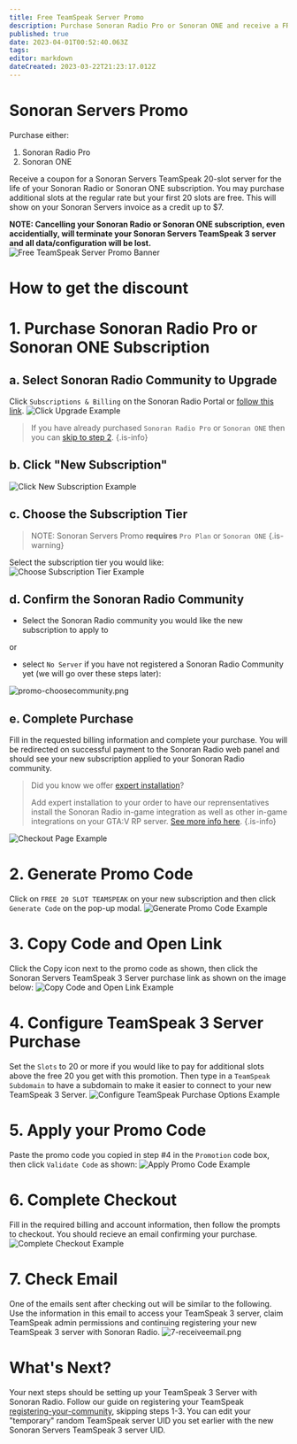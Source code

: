 ```yaml
---
title: Free TeamSpeak Server Promo
description: Purchase Sonoran Radio Pro or Sonoran ONE and receive a FREE Sonoran Servers TeamSpeak 3 Server
published: true
date: 2023-04-01T00:52:40.063Z
tags: 
editor: markdown
dateCreated: 2023-03-22T21:23:17.012Z
---
```


# Sonoran Servers Promo
Purchase either:
1. Sonoran Radio Pro
2. Sonoran ONE

Receive a coupon for a Sonoran Servers TeamSpeak 20-slot server for the life of your Sonoran Radio or Sonoran ONE subscription. You may purchase additional slots at the regular rate but your first 20 slots are free. This will show on your Sonoran Servers invoice as a credit up to $7.

**NOTE: Cancelling your Sonoran Radio or Sonoran ONE subscription, even accidentially, will terminate your Sonoran Servers TeamSpeak 3 server and all data/configuration will be lost.**
![Free TeamSpeak Server Promo Banner](/pricing/free-teamspeak-promo/freeteamspeakpromobanner.png)

# How to get the discount
# 1. Purchase Sonoran Radio Pro or Sonoran ONE Subscription
## a. Select Sonoran Radio Community to Upgrade
Click `Subscriptions & Billing` on the Sonoran Radio Portal or [follow this link](https://sonoranradio.com/billing).
![Click Upgrade Example](/tutorials/how-to-purchase/1-clickbilling.png)

> If you have already purchased `Sonoran Radio Pro` or `Sonoran ONE` then you can [skip to step 2](/pricing/free-teamspeak-promo#h-2-select-upgraded-community).
{.is-info}

## b. Click "New Subscription"
![Click New Subscription Example](/tutorials/how-to-purchase/2-newsub.png)

## c. Choose the Subscription Tier
> NOTE: Sonoran Servers Promo **requires** `Pro Plan` or `Sonoran ONE`
{.is-warning}

Select the subscription tier you would like:
![Choose Subscription Tier Example](/tutorials/how-to-purchase/3-choosesublevel.png)

## d. Confirm the Sonoran Radio Community
- Select the Sonoran Radio community you would like the new subscription to apply to 

or 
- select `No Server` if you have not registered a Sonoran Radio Community yet (we will go over these steps later):

![promo-choosecommunity.png](/pricing/free-teamspeak-promo/promo-choosecommunity.png)

## e. Complete Purchase
Fill in the requested billing information and complete your purchase. You will be redirected on successful payment to the Sonoran Radio web panel and should see your new subscription applied to your Sonoran Radio community.
> Did you know we offer [expert installation](/pricing/discounts-and-offers#what-is-expert-installation)? 
>
> Add expert installation to your order to have our reprensentatives install the Sonoran Radio in-game integration as well as other in-game integrations on your GTA:V RP server. [See more info here](/pricing/discounts-and-offers#what-is-expert-installation).
{.is-info}

![Checkout Page Example](/tutorials/how-to-purchase/5-paymentinfo.png)

# 2. Generate Promo Code
Click on `FREE 20 SLOT TEAMSPEAK` on your new subscription and then click `Generate Code` on the pop-up modal.
![Generate Promo Code Example](/pricing/free-teamspeak-promo/2-generatecode.png)

# 3. Copy Code and Open Link
Click the Copy icon next to the promo code as shown, then click the Sonoran Servers TeamSpeak 3 Server purchase link as shown on the image below:
![Copy Code and Open Link Example](/pricing/free-teamspeak-promo/3-copycode.png)

# 4. Configure TeamSpeak 3 Server Purchase
Set the `Slots` to 20 or more if you would like to pay for additional slots above the free 20 you get with this promotion. Then type in a `TeamSpeak Subdomain` to have a subdomain to make it easier to connect to your new TeamSpeak 3 Server.
![Configure TeamSpeak Purchase Options Example](/pricing/free-teamspeak-promo/4-configureteamspeak.png)

# 5. Apply your Promo Code
Paste the promo code you copied in step #4 in the `Promotion` code box, then click `Validate Code` as shown:
![Apply Promo Code Example](/pricing/free-teamspeak-promo/5-applypromo.png)

# 6. Complete Checkout
Fill in the required billing and account information, then follow the prompts to checkout. You should recieve an email confirming your purchase.
![Complete Checkout Example](/pricing/free-teamspeak-promo/6-completecheckout.png)

# 7. Check Email
One of the emails sent after checking out will be similar to the following. Use the information in this email to access your TeamSpeak 3 server, claim TeamSpeak admin permissions and continuing registering your new TeamSpeak 3 server with Sonoran Radio.
![7-receiveemail.png](/pricing/free-teamspeak-promo/7-receiveemail.png)

# What's Next?
Your next steps should be setting up your TeamSpeak 3 Server with Sonoran Radio. Follow our guide on registering your TeamSpeak [registering-your-community](/tutorials/registering-your-community), skipping steps 1-3. You can edit your "temporary" random TeamSpeak server UID you set earlier with the new Sonoran Servers TeamSpeak 3 server UID.